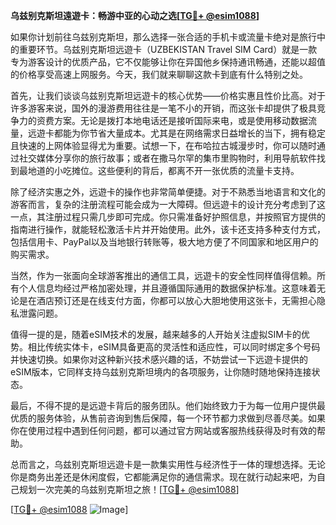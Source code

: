 **乌兹别克斯坦遠遊卡：畅游中亚的心动之选[[TG💪+ @esim1088](https://t.me/s/esim1088)]**

如果你计划前往乌兹别克斯坦，那么选择一张合适的手机卡或流量卡绝对是旅行中的重要环节。乌兹别克斯坦远遊卡（UZBEKISTAN Travel SIM Card）就是一款专为游客设计的优质产品，它不仅能够让你在异国他乡保持通讯畅通，还能以超值的价格享受高速上网服务。今天，我们就来聊聊这款卡到底有什么特别之处。

首先，让我们谈谈乌兹别克斯坦远遊卡的核心优势——价格实惠且性价比高。对于许多游客来说，国外的漫游费用往往是一笔不小的开销，而这张卡却提供了极具竞争力的资费方案。无论是拨打本地电话还是接听国际来电，或是使用移动数据流量，远遊卡都能为你节省大量成本。尤其是在网络需求日益增长的当下，拥有稳定且快速的上网体验显得尤为重要。试想一下，在布哈拉古城漫步时，你可以随时通过社交媒体分享你的旅行故事；或者在撒马尔罕的集市里购物时，利用导航软件找到最地道的小吃摊位。这些便利的背后，都离不开一张优质的流量卡支持。

除了经济实惠之外，远遊卡的操作也非常简单便捷。对于不熟悉当地语言和文化的游客而言，复杂的注册流程可能会成为一大障碍。但远遊卡的设计充分考虑到了这一点，其注册过程只需几步即可完成。你只需准备好护照信息，并按照官方提供的指南进行操作，就能轻松激活卡片并开始使用。此外，该卡还支持多种支付方式，包括信用卡、PayPal以及当地银行转账等，极大地方便了不同国家和地区用户的购买需求。

当然，作为一张面向全球游客推出的通信工具，远遊卡的安全性同样值得信赖。所有个人信息均经过严格加密处理，并且遵循国际通用的数据保护标准。这意味着无论是在酒店预订还是在线支付方面，你都可以放心大胆地使用这张卡，无需担心隐私泄露问题。

值得一提的是，随着eSIM技术的发展，越来越多的人开始关注虚拟SIM卡的优势。相比传统实体卡，eSIM具备更高的灵活性和适应性，可以同时绑定多个号码并快速切换。如果你对这种新兴技术感兴趣的话，不妨尝试一下远遊卡提供的eSIM版本，它同样支持乌兹别克斯坦境内的各项服务，让你随时随地保持连接状态。

最后，不得不提的是远遊卡背后的服务团队。他们始终致力于为每一位用户提供最优质的服务体验，从售前咨询到售后保障，每一个环节都力求做到尽善尽美。如果你在使用过程中遇到任何问题，都可以通过官方网站或客服热线获得及时有效的帮助。

总而言之，乌兹别克斯坦远遊卡是一款集实用性与经济性于一体的理想选择。无论你是商务出差还是休闲度假，它都能满足你的通信需求。现在就行动起来吧，为自己规划一次完美的乌兹别克斯坦之旅！[[TG💪+ @esim1088](https://t.me/s/esim1088)] 

[[TG💪+ @esim1088](https://t.me/s/esim1088) ![Image](https://i.postimg.cc/4NQfJmqS/Snipaste-2025-05-13-00-14-12.png)]